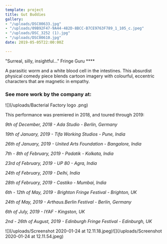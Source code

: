 ```yaml
---
template: project
title: Gut Buddies
gallery:
- "/uploads/DSC00633.jpg"
- "/uploads/09B92F47-9A44-482D-8BCC-B7CE9763F789_1_105_c.jpeg"
- "/uploads/DSC_3252 (1).jpg"
- "/uploads/DSC00610.jpg"
date: 2019-05-05T22:00:00Z

---
```

"Surreal, silly, insightful..." Fringe Guru ****

A parasitic worm and a white blood cell in the intestines. This absurdist physical comedy piece blends cartoon imagery with colourful, eccentric characters that are magnetic in empathy.

### See more work by the company at:

![](/uploads/Bacterial Factory logo .png)

This performance was premiered in 2018, and toured through 2019:

_9th of December, 2018 - Ada Studio - Berlin, Germany_

_19th of January, 2019 - Tifa Working Studios - Pune, India_

_26th of January, 2019 - United Arts Foundation - Bangalore, India_

_7th - 8th of February, 2019 - Padatik - Kolkata, India_

_23rd of February, 2019 - UP 80 - Agra, India_

_24th of February, 2019 - Delhi, India_

_28th of February, 2019 - Castiko - Mumbai, India_

_6th - 12th of May, 2019 - Brighton Fringe Festival - Brighton, UK_

_24th of May, 2019 - Arthaus.Berlin Festival - Berlin, Germany_

_6th of July, 2019 - IYAF - Kingston, UK_

_2nd - 26th of August, 2019 - Edinburgh Fringe Festival - Edinburgh, UK_

![](/uploads/Screenshot 2020-01-24 at 12.11.18.jpeg)![](/uploads/Screenshot 2020-01-24 at 12.11.54.jpeg)